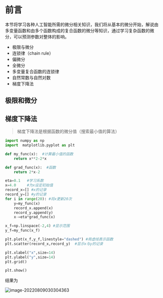 # 前言

本节将学习各种人工智能所需的微分相关知识，我们将从基本的微分开始，解说由多变量函数和由多个函数构成的复合函数的微分等知识，通过学习复杂函数的微分，可以预测参数对整体的影响。

* 极限与微分
* 连锁律（chain rule）
* 偏微分
* 全微分
* 多变量复合函数的连锁律
* 自然常数与自然对数
* 梯度下降法

## 极限和微分

## 梯度下降法

>梯度下降法是根据函数的微分值（搜索最小值的算法）

```python
import numpy as np
import  matplotlib.pyplot as plt

def my_func(x):  #计算最小值的函数
    return x**2-2*x

def grad_func(x):  #函数
    return 2*x-2

eta=0.1   #学习系数
x=4.0     #为x设定初始值
record_x=[] #x的记录
record_y=[] #y的记录
for i in range(20): #将x更新20次
    y=my_func(x)
    record_x.append(x)
    record_y.append(y)
    x-=eta*grad_func(x)

x_f=np.linspace(-2,4) #显示范围
y_f=my_func(x_f)

plt.plot(x_f,y_f,linestyle="dashed") #用虚线表示函数
plt.scatter(record_x,record_y)  #显示x与y的记录

plt.xlabel("x",size=14)
plt.ylabel("y",size=14)
plt.grid()

plt.show()
```

结果为

![image-20220809030304363](C:\Users\Yang\AppData\Roaming\Typora\typora-user-images\image-20220809030304363.png)

